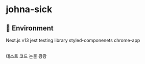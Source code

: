 # johna-sick

## 🌈 Environment
Next.js v13
jest
testing library
styled-componenets
chrome-app

<br/> 테스트 코드 눈물 광광
